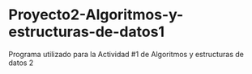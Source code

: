 # Proyecto2-Algoritmos-y-estructuras-de-datos1
Programa utilizado para la Actividad #1 de Algoritmos y estructuras de datos 2
